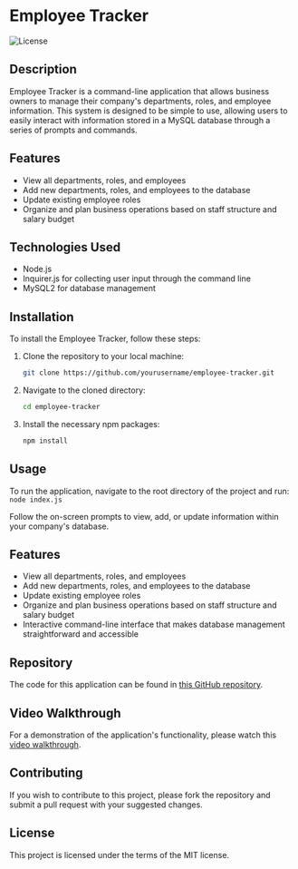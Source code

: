 # Employee Tracker
![License](https://img.shields.io/badge/license-MIT-green)

## Description
Employee Tracker is a command-line application that allows business owners to manage their company's departments, roles, and employee information. This system is designed to be simple to use, allowing users to easily interact with information stored in a MySQL database through a series of prompts and commands.

## Features
- View all departments, roles, and employees
- Add new departments, roles, and employees to the database
- Update existing employee roles
- Organize and plan business operations based on staff structure and salary budget

## Technologies Used
- Node.js
- Inquirer.js for collecting user input through the command line
- MySQL2 for database management

## Installation
To install the Employee Tracker, follow these steps:

1. Clone the repository to your local machine:
   ```bash
   git clone https://github.com/yourusername/employee-tracker.git
   ```

2. Navigate to the cloned directory:
   ```bash
   cd employee-tracker
   ```

3. Install the necessary npm packages:
    ```bash
    npm install
    ```

## Usage
To run the application, navigate to the root directory of the project and run:
    ```
    node index.js
    ```

Follow the on-screen prompts to view, add, or update information within your company's database.

## Features
- View all departments, roles, and employees
- Add new departments, roles, and employees to the database
- Update existing employee roles
- Organize and plan business operations based on staff structure and salary budget
- Interactive command-line interface that makes database management straightforward and accessible
   
## Repository
The code for this application can be found in [this GitHub repository](https://github.com/StgoWF/Employee-Tracker).

## Video Walkthrough
For a demonstration of the application's functionality, please watch this [video walkthrough](https://drive.google.com/file/d/1jUzZKvRlQIrru9eSWkk7R8Fb4wIJOtx9/view).


## Contributing
If you wish to contribute to this project, please fork the repository and submit a pull request with your suggested changes.

## License
This project is licensed under the terms of the MIT license.

